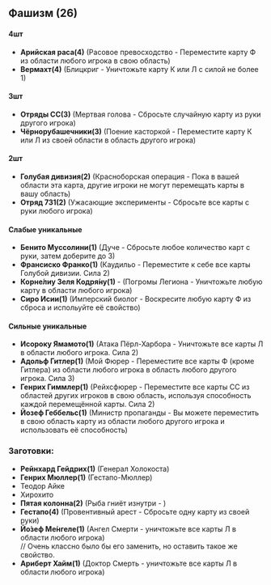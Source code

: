 ## Фашизм (26)

#### 4шт
- **Арийская раса(4)** (Расовое превосходство - Переместите карту Ф из области любого игрока в свою область)
- **Вермахт(4)** (Блицкриг - Уничтожьте карту К или Л с силой не более 1)

#### 3шт
- **Отряды СС(3)** (Мертвая голова - Сбросьте случайную карту из руки другого игрока)
- **Чёрнорубашечники(3)** (Поение касторкой - Переместите карту К или Л из своей области в область другого игрока)

#### 2шт
- **Голубая дивизия(2)** (Красноборская операция - Пока в вашей области эта карта, другие игроки не могут перемещать карты в вашу область)
- **Отряд 731(2)** (Ужасающие эксперименты - Сбросьте все карты с руки любого игрока)

#### Слабые уникальные
- **Бенито Муссолини(1)** (Дуче - Сбросьте любое количество карт с руки, затем доберите до 3)
- **Франсиско Франко(1)** (Каудильо - Переместите к себе все карты Голубой дивизии. Сила 2)
- **Корне́лиу Зеля Кодря́ну(1)** - (Погромы Легиона - Уничтожьте любую карту в области любого игрока)
- **Сиро Исии(1)** (Имперский биолог - Воскресите любую карту Ф из сброса и испольуйте её свойство)

#### Сильные уникальные
- **Исороку Ямамото(1)** (Атака Пёрл-Харбора - Уничтожьте все карты Л в области любого игрока. Сила 2)
- **Адольф Гитлер(1)** (Мой Фюрер - Переместите все карты Ф (кроме Гитлера) из области любого игрока в область любого другого игрока. Сила 3)
- **Генрих Гиммлер(1)** (Рейхсфюрер - Переместите все карты СС из областей других игроков в свою область, используя способность каждой перемещённой карты. Сила 2)
- **Йозеф Геббельс(1)** (Министр пропаганды - Вы можете переместить в свою область карту из области любого другого игрока и использовать её способность)



### Заготовки:
- **Рейнхард Гейдрих(1)** (Генерал Холокоста)
- **Генрих Мюллер(1)** (Гестапо-Мюллер)
- Теодор Айке 
- Хирохито
- **Пятая колонна(2)** (Рыба гниёт изнутри - )
- **Гестапо(4)** (Провентивный арест - Сбросьте одну карту из своей руки)
- **Йо́зеф Ме́нгеле(1)** (Ангел Смерти - уничтожьте все карты Л в области любого игрока)    
// Очень классно было бы его заменить, но оставить такое же свойство.    
- **Ариберт Хайм(1)** (Доктор Смерть - уничтожьте все карты Л в области любого игрока)    

